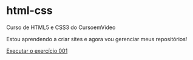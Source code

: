 # html-css
 Curso de HTML5 e CSS3 do CursoemVideo

 Estou aprendendo a criar sites e agora vou gerenciar meus repositórios!

 <a href="https://leoperass.github.io/html-css/exercicios/ex001/index.html">Executar o exercício 001</a>
